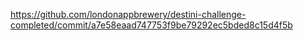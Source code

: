https://github.com/londonappbrewery/destini-challenge-completed/commit/a7e58eaad747753f9be79292ec5bded8c15d4f5b